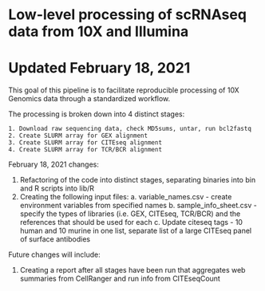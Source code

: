 # Low-level processing of scRNAseq data from 10X and Illumina
# Updated February 18, 2021

This goal of this pipeline is to facilitate reproducible processing of 10X Genomics data through a standardized workflow.

The processing is broken down into 4 distinct stages:

    1. Download raw sequencing data, check MD5sums, untar, run bcl2fastq
    2. Create SLURM array for GEX alignment
    3. Create SLURM array for CITEseq alignment
    4. Create SLURM array for TCR/BCR alignment

February 18, 2021 changes:

  1. Refactoring of the code into distinct stages, separating binaries into bin and R scripts into lib/R
  2. Creating the following input files:
    a. variable_names.csv - create environment variables from specified names
    b. sample_info_sheet.csv - specify the types of libraries (i.e. GEX, CITEseq, TCR/BCR) and the references that should be used for each
    c. Update citeseq tags - 10 human and 10 murine in one list, separate list of a large CITEseq panel of surface antibodies

Future changes will include:

  1. Creating a report after all stages have been run that aggregates web summaries from CellRanger and run info from CITEseqCount

